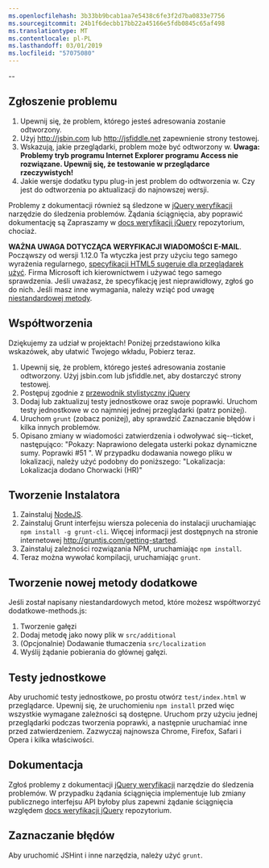 ```yaml
---
ms.openlocfilehash: 3b33bb9bcab1aa7e5438c6fe3f2d7ba0833e7756
ms.sourcegitcommit: 24b1f6decbb17bb22a45166e5fdb0845c65af498
ms.translationtype: MT
ms.contentlocale: pl-PL
ms.lasthandoff: 03/01/2019
ms.locfileid: "57075080"
---
```

--

## <a name="reporting-an-issue"></a>Zgłoszenie problemu

1. Upewnij się, że problem, którego jesteś adresowania zostanie odtworzony.
2. Użyj http://jsbin.com lub http://jsfiddle.net zapewnienie strony testowej.
3. Wskazują, jakie przeglądarki, problem może być odtworzony w. **Uwaga: Problemy tryb programu Internet Explorer programu Access nie rozwiązane. Upewnij się, że testowanie w przeglądarce rzeczywistych!**
4. Jakie wersje dodatku typu plug-in jest problem do odtworzenia w. Czy jest do odtworzenia po aktualizacji do najnowszej wersji.

Problemy z dokumentacji również są śledzone w [jQuery weryfikacji](https://github.com/jzaefferer/jquery-validation/issues) narzędzie do śledzenia problemów.
Żądania ściągnięcia, aby poprawić dokumentację są Zapraszamy w [docs weryfikacji jQuery](https://github.com/jzaefferer/validation-content) repozytorium, chociaż.

**WAŻNA UWAGA DOTYCZĄCA WERYFIKACJI WIADOMOŚCI E-MAIL**. Począwszy od wersji 1.12.0 Ta wtyczka jest przy użyciu tego samego wyrażenia regularnego, [specyfikacji HTML5 sugeruje dla przeglądarek użyć](https://html.spec.whatwg.org/multipage/forms.html#valid-e-mail-address). Firma Microsoft ich kierownictwem i używać tego samego sprawdzenia. Jeśli uważasz, że specyfikację jest nieprawidłowy, zgłoś go do nich. Jeśli masz inne wymagania, należy wziąć pod uwagę [niestandardowej metody](http://jqueryvalidation.org/jQuery.validator.addMethod/).

## <a name="contributing-code"></a>Współtworzenia

Dziękujemy za udział w projektach! Poniżej przedstawiono kilka wskazówek, aby ułatwić Twojego wkładu, Pobierz teraz.

1. Upewnij się, że problem, którego jesteś adresowania zostanie odtworzony. Użyj jsbin.com lub jsfiddle.net, aby dostarczyć strony testowej.
2. Postępuj zgodnie z [przewodnik stylistyczny jQuery](http://contribute.jquery.com/style-guides/js)
3. Dodaj lub zaktualizuj testy jednostkowe oraz swoje poprawki. Uruchom testy jednostkowe w co najmniej jednej przeglądarki (patrz poniżej).
4. Uruchom `grunt` (zobacz poniżej), aby sprawdzić Zaznaczanie błędów i kilka innych problemów.
5. Opisano zmiany w wiadomości zatwierdzenia i odwoływać się--ticket, następująco: "Pokazy: Naprawiono delegata usterki pokaz dynamiczne sumy. Poprawki #51 ". W przypadku dodawania nowego pliku w lokalizacji, należy użyć podobny do poniższego: "Lokalizacja: Lokalizacja dodano Chorwacki (HR)"

## <a name="build-setup"></a>Tworzenie Instalatora

1. Zainstaluj [NodeJS](http://nodejs.org).
2. Zainstaluj Grunt interfejsu wiersza polecenia do instalacji uruchamiając `npm install -g grunt-cli`. Więcej informacji jest dostępnych na stronie internetowej http://gruntjs.com/getting-started.
3. Zainstaluj zależności rozwiązania NPM, uruchamiając `npm install`.
4. Teraz można wywołać kompilacji, uruchamiając `grunt`.

## <a name="creating-a-new-additional-method"></a>Tworzenie nowej metody dodatkowe

Jeśli został napisany niestandardowych metod, które możesz współtworzyć dodatkowe-methods.js:

1. Tworzenie gałęzi
2. Dodaj metodę jako nowy plik w `src/additional`
3. (Opcjonalnie) Dodawanie tłumaczenia `src/localization`
4. Wyślij żądanie pobierania do głównej gałęzi.

## <a name="unit-tests"></a>Testy jednostkowe

Aby uruchomić testy jednostkowe, po prostu otwórz `test/index.html` w przeglądarce. Upewnij się, że uruchomieniu `npm install` przed więc wszystkie wymagane zależności są dostępne.
Uruchom przy użyciu jednej przeglądarki podczas tworzenia poprawki, a następnie uruchamiać inne przed zatwierdzeniem. Zazwyczaj najnowsza Chrome, Firefox, Safari i Opera i kilka właściwości.

## <a name="documentation"></a>Dokumentacja

Zgłoś problemy z dokumentacji [jQuery weryfikacji](https://github.com/jzaefferer/jquery-validation/issues) narzędzie do śledzenia problemów.
W przypadku żądania ściągnięcia implementuje lub zmiany publicznego interfejsu API byłoby plus zapewni żądanie ściągnięcia względem [docs weryfikacji jQuery](https://github.com/jzaefferer/validation-content) repozytorium.

## <a name="linting"></a>Zaznaczanie błędów

Aby uruchomić JSHint i inne narzędzia, należy użyć `grunt`.
